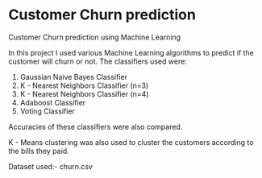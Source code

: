 # Customer Churn prediction
 Customer Churn prediction using Machine Learning
 
 In this project I used various Machine Learning algorithms to predict if the customer will churn or not.
 The classifiers used were:
 1. Gaussian Naive Bayes Classifier
 2. K - Nearest Neighbors Classifier (n=3) 
 3. K - Nearest Neighbors Classifier (n=4)
 4. Adaboost Classifier
 5. Voting Classifier
 
 Accuracies of these classifiers were also compared.
 
 K - Means clustering was also used to cluster the customers according to the bills they paid.
 
 Dataset used:-
 churn.csv 
